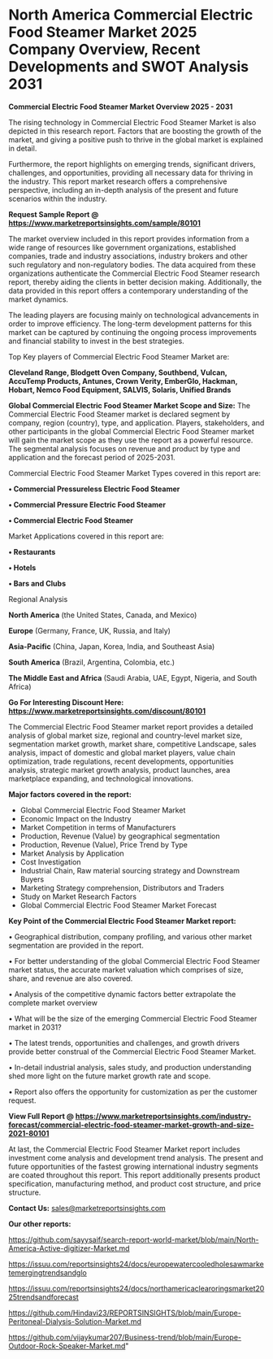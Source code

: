 # North America Commercial Electric Food Steamer Market 2025 Company Overview, Recent Developments and SWOT Analysis 2031

<Strong> Commercial Electric Food Steamer Market Overview 2025 - 2031</strong>

The rising technology in Commercial Electric Food Steamer Market is also depicted in this research report. Factors that are boosting the growth of the market, and giving a positive push to thrive in the global market is explained in detail.

Furthermore, the report highlights on emerging trends, significant drivers, challenges, and opportunities, providing all necessary data for thriving in the industry. This report market research offers a comprehensive perspective, including an in-depth analysis of the present and future scenarios within the industry.

<strong>Request Sample Report @ <a href=https://www.marketreportsinsights.com/sample/80101>https://www.marketreportsinsights.com/sample/80101</a></strong>

The market overview included in this report provides information from a wide range of resources like government organizations, established companies, trade and industry associations, industry brokers and other such regulatory and non-regulatory bodies. The data acquired from these organizations authenticate the Commercial Electric Food Steamer research report, thereby aiding the clients in better decision making. Additionally, the data provided in this report offers a contemporary understanding of the market dynamics.

The leading players are focusing mainly on technological advancements in order to improve efficiency. The long-term development patterns for this market can be captured by continuing the ongoing process improvements and financial stability to invest in the best strategies.

Top Key players of Commercial Electric Food Steamer Market are:

<strong>Cleveland Range, Blodgett Oven Company, Southbend, Vulcan, AccuTemp Products, Antunes, Crown Verity, EmberGlo, Hackman, Hobart, Nemco Food Equipment, SALVIS, Solaris, Unified Brands</strong>

<strong><b>Global Commercial Electric Food Steamer Market Scope and Size:</b></strong>
The Commercial Electric Food Steamer market is declared segment by company, region (country), type, and application. Players, stakeholders, and other participants in the global Commercial Electric Food Steamer market will gain the market scope as they use the report as a powerful resource. The segmental analysis focuses on revenue and product by type and application and the forecast period of 2025-2031.

Commercial Electric Food Steamer Market Types covered in this report are:

<strong>• Commercial Pressureless Electric Food Steamer

• Commercial Pressure Electric Food Steamer

• Commercial Electric Food Steamer</strong>

Market Applications covered in this report are:

<strong>• Restaurants

• Hotels

• Bars and Clubs</strong> 

Regional Analysis

<strong>North America</strong> (the United States, Canada, and Mexico)

<strong>Europe</strong> (Germany, France, UK, Russia, and Italy)

<strong>Asia-Pacific</strong> (China, Japan, Korea, India, and Southeast Asia)

<strong>South America</strong> (Brazil, Argentina, Colombia, etc.)

<strong>The Middle East and Africa</strong> (Saudi Arabia, UAE, Egypt, Nigeria, and South Africa)

<strong>Go For Interesting Discount Here: <a href=https://www.marketreportsinsights.com/discount/80101>https://www.marketreportsinsights.com/discount/80101</a></strong>

The Commercial Electric Food Steamer market report provides a detailed analysis of global market size, regional and country-level market size, segmentation market growth, market share, competitive Landscape, sales analysis, impact of domestic and global market players, value chain optimization, trade regulations, recent developments, opportunities analysis, strategic market growth analysis, product launches, area marketplace expanding, and technological innovations.

<strong><b>Major factors covered in the report:</b></strong>
<ul>
  <li>Global Commercial Electric Food Steamer Market </li>
  <li>Economic Impact on the Industry</li>
  <li>Market Competition in terms of Manufacturers</li>
  <li>Production, Revenue (Value) by geographical segmentation</li>
  <li>Production, Revenue (Value), Price Trend by Type</li>
  <li>Market Analysis by Application</li>
  <li>Cost Investigation</li>
  <li>Industrial Chain, Raw material sourcing strategy and Downstream Buyers</li>
  <li>Marketing Strategy comprehension, Distributors and Traders</li>
  <li>Study on Market Research Factors</li>
  <li>Global Commercial Electric Food Steamer Market Forecast</li>
</ul>

<strong><b>Key Point of the Commercial Electric Food Steamer Market report:</b></strong>

• Geographical distribution, company profiling, and various other market segmentation are provided in the report.

• For better understanding of the global Commercial Electric Food Steamer market status, the accurate market valuation which comprises of size, share, and revenue are also covered.

• Analysis of the competitive dynamic factors better extrapolate the complete market overview

• What will be the size of the emerging Commercial Electric Food Steamer market in 2031?

• The latest trends, opportunities and challenges, and growth drivers provide better construal of the Commercial Electric Food Steamer Market.

• In-detail industrial analysis, sales study, and production understanding shed more light on the future market growth rate and scope.

• Report also offers the opportunity for customization as per the customer request.

<strong><b>View Full Report @ <a href=https://www.marketreportsinsights.com/industry-forecast/commercial-electric-food-steamer-market-growth-and-size-2021-80101>https://www.marketreportsinsights.com/industry-forecast/commercial-electric-food-steamer-market-growth-and-size-2021-80101</a></b></strong>


At last, the Commercial Electric Food Steamer Market report includes investment come analysis and development trend analysis. The present and future opportunities of the fastest growing international industry segments are coated throughout this report. This report additionally presents product specification, manufacturing method, and product cost structure, and price structure.

<strong>Contact Us:</strong>
sales@marketreportsinsights.com

<strong>Our other reports:</strong>

<a href=https://github.com/sayysaif/search-report-world-market/blob/main/North-America-Active-digitizer-Market.md>https://github.com/sayysaif/search-report-world-market/blob/main/North-America-Active-digitizer-Market.md</a>

<a href=https://issuu.com/reportsinsights24/docs/europewatercooledholesawmarketemergingtrendsandglo>https://issuu.com/reportsinsights24/docs/europewatercooledholesawmarketemergingtrendsandglo</a>

<a href=https://issuu.com/reportsinsights24/docs/northamericaclearoringsmarket2025trendsandforecast>https://issuu.com/reportsinsights24/docs/northamericaclearoringsmarket2025trendsandforecast</a>

<a href=https://github.com/Hindavi23/REPORTSINSIGHTS/blob/main/Europe-Peritoneal-Dialysis-Solution-Market.md>https://github.com/Hindavi23/REPORTSINSIGHTS/blob/main/Europe-Peritoneal-Dialysis-Solution-Market.md</a>

<a href=https://github.com/vijaykumar207/Business-trend/blob/main/Europe-Outdoor-Rock-Speaker-Market.md>https://github.com/vijaykumar207/Business-trend/blob/main/Europe-Outdoor-Rock-Speaker-Market.md</a>"
